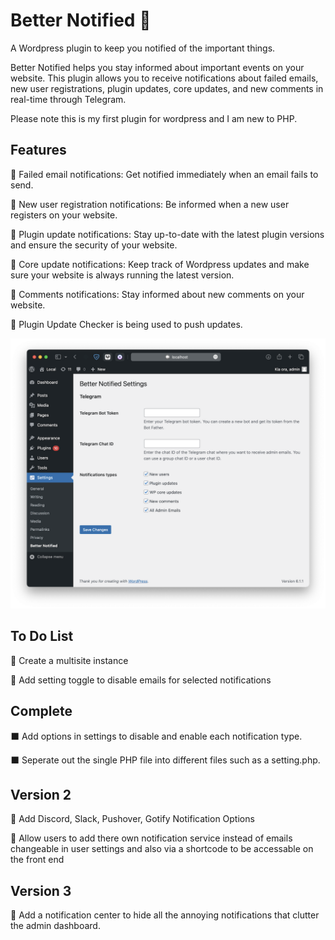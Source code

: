 # Better Notified 🔔

A Wordpress plugin to keep you notified of the important things.

Better Notified helps you stay informed about important events on your website. This plugin allows you to receive notifications about failed emails, new user registrations, plugin updates, core updates, and new comments in real-time through Telegram.

Please note this is my first plugin for wordpress and I am new to PHP.

## Features

🔹 Failed email notifications: Get notified immediately when an email fails to send.

🔹 New user registration notifications: Be informed when a new user registers on your website.

🔹 Plugin update notifications: Stay up-to-date with the latest plugin versions and ensure the security of your website.

🔹 Core update notifications: Keep track of Wordpress updates and make sure your website is always running the latest version.

🔹 Comments notifications: Stay informed about new comments on your website.

🔹 Plugin Update Checker is being used to push updates.

<div align="center" width="100%">
    <img src="Screenshot_1.png" alt="" />
</div>

## To Do List

🔲 Create a multisite instance

🔲 Add setting toggle to disable emails for selected notifications

## Complete

⬛️ Add options in settings to disable and enable each notification type.

⬛️ Seperate out the single PHP file into different files such as a setting.php.

## Version 2

🔲 Add Discord, Slack, Pushover, Gotify Notification Options

🔲 Allow users to add there own notification service instead of emails
    changeable in user settings and also via a shortcode to be accessable on the front end

## Version 3

🔲 Add a notification center to hide all the annoying notifications that clutter the admin dashboard.
